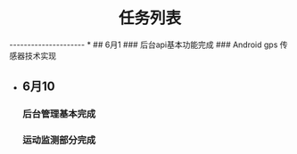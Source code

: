 <h1><center>任务列表</center></h1>
---------------------
* ## 6月1   
    ### 后台api基本功能完成
    ### Android gps 传感器技术实现

* ## 6月10
    ### 后台管理基本完成
    ### 运动监测部分完成